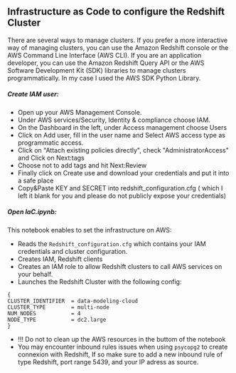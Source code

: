 ## Infrastructure as Code to configure the Redshift Cluster
There are several ways to manage clusters. If you prefer a more interactive way of managing clusters, you can use the Amazon Redshift console or the AWS Command Line Interface (AWS CLI). If you are an application developer, you can use the Amazon Redshift Query API or the AWS Software Development Kit (SDK) libraries to manage clusters programmatically. In my case I used the AWS SDK Python Library.
##### Create IAM user:
- Open up your AWS Management Console.
- Under AWS services/Security, Identity & compliance choose IAM.
- On the Dashboard in the left, under Access management choose Users
- Click on Add user, fill in the user name and Select AWS access type as programmatic access.
- Click on "Attach existing policies directly", check "AdministratorAccess" and Click on Next:tags
- Choose not to add tags and hit Next:Review
- Finally click on Create use and download your credentials and put it into a safe place 
- Copy&Paste KEY and SECRET into redshift_configuration.cfg ( which I left it blank for you and please do not publicly expose your credentials)

##### Open IaC.ipynb:
This notebook enables to set the infrastructure on AWS:
- Reads the `Redshift_configuration.cfg` which contains your IAM credentials and cluster configuration.
- Creates IAM, Redshift clients
- Creates an IAM role to allow Redshift clusters to call AWS services on your behalf.
- Launches the Redshift Cluster with the following config:
```
{
CLUSTER_IDENTIFIER  = data-modeling-cloud
CLUSTER_TYPE        = multi-node
NUM_NODES           = 4
NODE_TYPE           = dc2.large
}
```
- !!! Do not to clean up the AWS resources in the buttom of the notebook 
- You may encounter inbound rules issues when using `psycopg2` to create connexion with Redshift, If so make sure to add a new inbound rule of type Redshift, port range 5439, and your IP adress as source.
